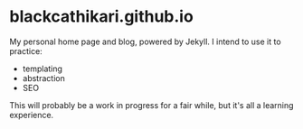 # blackcathikari.github.io

My personal home page and blog, powered by Jekyll. I intend to use it to practice:

- templating
- abstraction
- SEO

This will probably be a work in progress for a fair while, but it's all a learning experience.